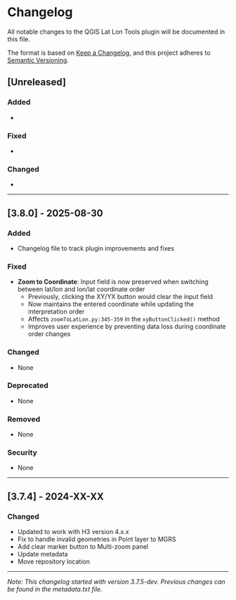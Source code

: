 # Changelog

All notable changes to the QGIS Lat Lon Tools plugin will be documented in this file.

The format is based on [Keep a Changelog](https://keepachangelog.com/en/1.0.0/),
and this project adheres to [Semantic Versioning](https://semver.org/spec/v2.0.0.html).

## [Unreleased]

### Added
- 

### Fixed
- 

### Changed
- 

---

## [3.8.0] - 2025-08-30

### Added
- Changelog file to track plugin improvements and fixes

### Fixed
- **Zoom to Coordinate**: Input field is now preserved when switching between lat/lon and lon/lat coordinate order
  - Previously, clicking the XY/YX button would clear the input field
  - Now maintains the entered coordinate while updating the interpretation order
  - Affects `zoomToLatLon.py:345-359` in the `xyButtonClicked()` method
  - Improves user experience by preventing data loss during coordinate order changes

### Changed
- None

### Deprecated  
- None

### Removed
- None

### Security
- None

---

## [3.7.4] - 2024-XX-XX

### Changed
- Updated to work with H3 version 4.x.x
- Fix to handle invalid geometries in Point layer to MGRS
- Add clear marker button to Multi-zoom panel
- Update metadata
- Move repository location

---

*Note: This changelog started with version 3.7.5-dev. Previous changes can be found in the metadata.txt file.*